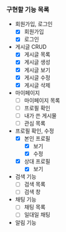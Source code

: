 ### 구현할 기능 목록

- 회원가입, 로그인
  - [x] 회원가입
  - [x] 로그인
- 게시글 CRUD
  - [x] 게시글 목록
  - [x] 게시글 생성
  - [x] 게시글 보기
  - [x] 게시글 수정
  - [x] 게시글 삭제
- 마이페이지
  - [ ] 마이페이지 목록
  - [ ] 프로필 확인
  - [ ] 내가 쓴 게시물
  - [ ] 관심 목록
- 프로필 확인, 수정
  - [x] 본인 프로필
    - [x] 보기
    - [x] 수정
  - [x] 상대 프로필 
    - [x] 보기
- 검색 기능
  - [ ] 검색 목록
  - [ ] 검색 창
- 채팅 기능
  - [ ] 채팅 목록
  - [ ] 일대일 채팅
- 알림 기능